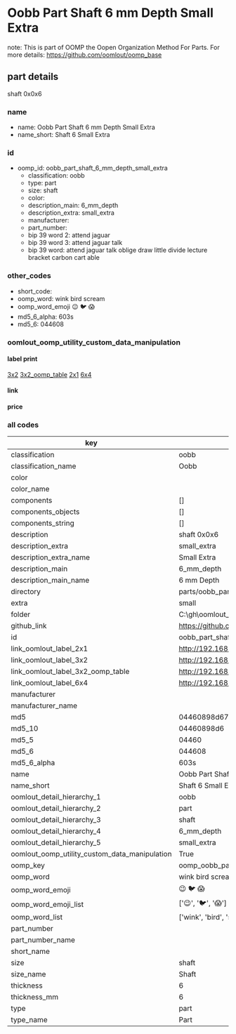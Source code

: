 # Oobb Part Shaft 6 mm Depth Small Extra  

note: This is part of OOMP the Oopen Organization Method For Parts. For more details: https://github.com/oomlout/oomp_base

##  part details
  



shaft 0x0x6



### name
* name: Oobb Part Shaft 6 mm Depth Small Extra
* name_short: Shaft 6 Small Extra
### id
* oomp_id: oobb_part_shaft_6_mm_depth_small_extra
  * classification: oobb
  * type: part
  * size: shaft
  * color: 
  * description_main: 6_mm_depth
  * description_extra: small_extra
  * manufacturer: 
  * part_number: 
  * bip 39 word 2: attend jaguar
  * bip 39 word 3: attend jaguar talk
  * bip 39 word: attend jaguar talk oblige draw little divide lecture bracket carbon cart able

### other_codes
* short_code: 
* oomp_word: wink bird scream
* oomp_word_emoji :wink: :bird: :scream:
* md5_6_alpha: 603s
* md5_6: 044608






### oomlout_oomp_utility_custom_data_manipulation
#### label print
[3x2](http://192.168.1.245:1112/?label=oomp%20603s)
[3x2_oomp_table](http://192.168.1.108:1112/?label=oomp%20603s)
[2x1](http://192.168.1.242:1112/?label=oomp%20603s)
[6x4](http://192.168.1.55:1112/?label=oomp%20603s)    

#### link

                              

#### price







### all codes 
| key | value |  
| --- | --- |  
| classification | oobb |  
| classification_name | Oobb |  
| color |  |  
| color_name |  |  
| components | [] |  
| components_objects | [] |  
| components_string | [] |  
| description | shaft 0x0x6 |  
| description_extra | small_extra |  
| description_extra_name | Small Extra |  
| description_main | 6_mm_depth |  
| description_main_name | 6 mm Depth |  
| directory | parts/oobb_part_shaft_6_mm_depth_small_extra |  
| extra | small |  
| folder | C:\gh\oomlout_oobb_version_4_generated_parts\things\oobb_part_shaft_6_mm_depth_small_extra |  
| github_link | https://github.com/oomlout/oomlout_oomp_part_src/tree/main/parts/oobb_part_shaft_6_mm_depth_small_extra |  
| id | oobb_part_shaft_6_mm_depth_small_extra |  
| link_oomlout_label_2x1 | http://192.168.1.242:1112/?label=oomp%20603s |  
| link_oomlout_label_3x2 | http://192.168.1.245:1112/?label=oomp%20603s |  
| link_oomlout_label_3x2_oomp_table | http://192.168.1.108:1112/?label=oomp%20603s |  
| link_oomlout_label_6x4 | http://192.168.1.55:1112/?label=oomp%20603s |  
| manufacturer |  |  
| manufacturer_name |  |  
| md5 | 04460898d67f07fe0a213983bb1dc874 |  
| md5_10 | 04460898d6 |  
| md5_5 | 04460 |  
| md5_6 | 044608 |  
| md5_6_alpha | 603s |  
| name | Oobb Part Shaft 6 mm Depth Small Extra |  
| name_short | Shaft 6 Small Extra |  
| oomlout_detail_hierarchy_1 | oobb |  
| oomlout_detail_hierarchy_2 | part |  
| oomlout_detail_hierarchy_3 | shaft |  
| oomlout_detail_hierarchy_4 | 6_mm_depth |  
| oomlout_detail_hierarchy_5 | small_extra |  
| oomlout_oomp_utility_custom_data_manipulation | True |  
| oomp_key | oomp_oobb_part_shaft_6_mm_depth_small_extra |  
| oomp_word | wink bird scream |  
| oomp_word_emoji | :wink: :bird: :scream: |  
| oomp_word_emoji_list | [':wink:', ':bird:', ':scream:'] |  
| oomp_word_list | ['wink', 'bird', 'scream'] |  
| part_number |  |  
| part_number_name |  |  
| short_name |  |  
| size | shaft |  
| size_name | Shaft |  
| thickness | 6 |  
| thickness_mm | 6 |  
| type | part |  
| type_name | Part |  
